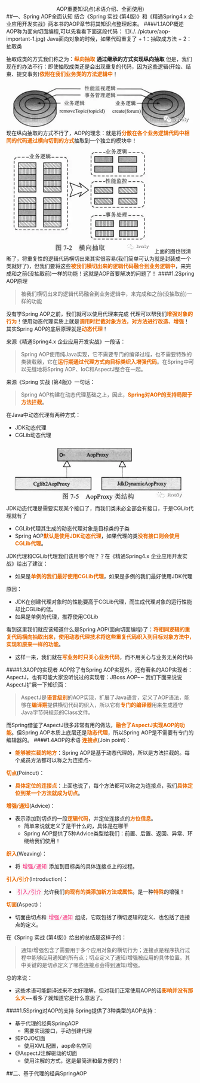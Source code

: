 <center>AOP重要知识点(术语介绍、全面使用)</center>
##一、Spring AOP全面认知
结合《Spring 实战 (第4版)》和《精通Spring4.x 企业应用开发实战》两本书的AOP章节将其知识点整理起来。
####1.1AOP概述
AOP称为面向切面编程,可以先看看下面这段代码：
![](./../picture/aop-important-1.jpg)
Java面向对象的时候，如果代码重复了
+ 1：抽取成方法
+ 2：抽取类

抽取成类的方式我们称之为：<strong style="color: #E96900;">纵向抽取</strong>
**通过继承的方式实现纵向抽取**
但是，我们现在的办法不行：即使抽取成类还是会出现重复的代码，因为这些逻辑(开始、结束、提交事务)<strong style="color: #E96900;">依附在我们业务类的方法逻辑中</strong>！
![](./../picture/aop-important-2.jpg)
现在纵向抽取的方式不行了，AOP的理念：就是将<strong style="color: #E96900;">分散在各个业务逻辑代码中相同的代码通过横向切割的方式</strong>抽取到一个独立的模块中！
![](./../picture/aop-important-3.jpg)
上面的图也很清晰了，将重复性的逻辑代码横切出来其实很容易(我们简单可认为就是封装成一个类就好了)，但我们要将这些<strong style="color: #E96900;">被我们横切出来的逻辑代码融合到业务逻辑中</strong>，来完成和之前(没抽取前)一样的功能！这就是AOP首要解决的问题了！
####1.2Spring AOP原理
>被我们横切出来的逻辑代码融合到业务逻辑中，来完成和之前(没抽取前)一样的功能

没有学Spring AOP之前，我们就可以使用代理来完成
代理可以帮我们<strong style="color: #E96900;">增强对象的行为</strong>！使用动态代理实质上就是<strong style="color: #E96900;">调用时拦截对象方法，对方法进行改造、增强</strong>！
其实Spring AOP的底层原理就是<strong style="color: #E96900;">动态代理</strong>！

来源《精通Spring4.x 企业应用开发实战》一段话：
>Spring AOP使用纯Java实现，它不需要专门的编译过程，也不需要特殊的类装载器，它在<strong style="color: #E96900;">运行期通过代理方式向目标类织入增强代码</strong>。在Spring中可以无缝地将Spring AOP、IoC和AspectJ整合在一起。

来源《Spring 实战 (第4版)》一句话：
>Spring AOP构建在动态代理基础之上，因此，<strong style="color: #E96900;">Spring对AOP的支持局限于方法拦截</strong>。

在Java中动态代理有两种方式：
+ JDK动态代理
+ CGLib动态代理

![](./../picture/aop-important-4.jpg)
JDK动态代理是需要实现某个接口了，而我们类未必全部会有接口，于是CGLib代理就有了
+ CGLib代理其生成的动态代理对象是目标类的子类
+ Spring AOP<strong style="color: #E96900;">默认是使用JDK动态代理</strong>，如果代理的类<strong style="color: #E96900;">没有接口则会使用CGLib代理</strong>。

JDK代理和CGLib代理我们该用哪个呢？？在《精通Spring4.x 企业应用开发实战》给出了建议：
+ 如果是<strong style="color: #E96900;">单例的我们最好使用CGLib代理</strong>，如果是多例的我们最好使用JDK代理

原因：
+ JDK在创建代理对象时的性能要高于CGLib代理，而生成代理对象的运行性能却比CGLib的低。
+ 如果是单例的代理，推荐使用CGLib

看到这里我们就应该知道什么是Spring AOP(面向切面编程)了：<strong style="color: #E96900;">将相同逻辑的重复代码横向抽取出来，使用动态代理技术将这些重复代码织入到目标对象方法中，实现和原来一样的功能</strong>。
+ 这样一来，我们就在<strong style="color: #E96900;">写业务时只关心业务代码</strong>，而不用关心与业务无关的代码

####1.3AOP的实现者
AOP除了有Spring AOP实现外，还有著名的AOP实现者：AspectJ，也有可能大家没听说过的实现者：JBoss AOP~~
我们下面来说说AspectJ扩展一下知识面：
>AspectJ是<strong style="color: #E96900;">语言级别</strong>的AOP实现，扩展了Java语言，定义了AOP语法，能够在<strong style="color: #E96900;">编译期</strong>提供横切代码的织入，所以它有<strong style="color: #E96900;">专门的编译器</strong>用来生成遵守Java字节码规范的Class文件。

而Spring借鉴了AspectJ很多非常有用的做法，<strong style="color: #E96900;">融合了AspectJ实现AOP的功能</strong>。但Spring AOP本质上底层还是<strong style="color: #E96900;">动态代理</strong>，所以Spring AOP是不需要有专门的编辑器的。
####1.4AOP的术语
<strong style="color: #E96900;">连接点</strong>(Join point)：
+ <strong style="color: #E96900;">能够被拦截的地方</strong>：Spring AOP是基于动态代理的，所以是方法拦截的。每个成员方法都可以称之为连接点~

<strong style="color: #E96900;">切点</strong>(Poincut)：
+ <strong style="color: #E96900;">具体定位的连接点</strong>：上面也说了，每个方法都可以称之为连接点，我们<strong style="color: #E96900;">具体定位到某一个方法就成为切点</strong>。

<strong style="color: #E96900;">增强/通知</strong>(Advice)：
+ 表示添加到切点的一段<strong style="color: #E96900;">逻辑代码</strong>，并定位连接点的<strong style="color: #E96900;">方位信息</strong>。
  + 简单来说就定义了是干什么的，具体是在哪干
  + Spring AOP提供了5种Advice类型给我们：前置、后置、返回、异常、环绕给我们使用！

<strong style="color: #E96900;">织入</strong>(Weaving)：
+ 将<code style="font-size: inherit;line-height: inherit;word-wrap: break-word;padding: 2px 4px;border-radius: 4px;margin-right: 2px;margin-left: 2px;color: rgb(248, 35, 117);background: rgb(248, 248, 248);">增强/通知</code>添加到目标类的具体连接点上的过程。

<strong style="color: #E96900;">引入/引介</strong>(Introduction)：
+ <code style="font-size: inherit;line-height: inherit;word-wrap: break-word;padding: 2px 4px;border-radius: 4px;margin-right: 2px;margin-left: 2px;color: rgb(248, 35, 117);background: rgb(248, 248, 248);">引入/引介</code>允许我们<strong style="color: #E96900;">向现有的类添加新方法或属性</strong>。是一种<strong style="color: #E96900;">特殊</strong>的增强！

<strong style="color: #E96900;">切面</strong>(Aspect)：
+ 切面由切点和<code style="font-size: inherit;line-height: inherit;word-wrap: break-word;padding: 2px 4px;border-radius: 4px;margin-right: 2px;margin-left: 2px;color: rgb(248, 35, 117);background: rgb(248, 248, 248);">增强/通知</code>组成，它既包括了横切逻辑的定义、也包括了连接点的定义。

在《Spring 实战 (第4版)》给出的总结是这样子的：
>通知/增强包含了需要用于多个应用对象的横切行为；连接点是程序执行过程中能够应用通知的所有点；切点定义了通知/增强被应用的具体位置。其中关键的是切点定义了哪些连接点会得到通知/增强。

总的来说：
+ 这些术语可能翻译过来不太好理解，但对我们正常使用AOP的话<strong style="color: #E96900;">影响并没有那么大</strong>~~看多了就知道它是什么意思了。

####1.5Spring对AOP的支持
Spring提供了3种类型的AOP支持：
+ 基于代理的经典SpringAOP
  + 需要实现接口，手动创建代理
+ 纯POJO切面
  + 使用XML配置，aop命名空间
+ @AspectJ注解驱动的切面
  + 使用注解的方式，这是最简洁和最方便的！

##二、基于代理的经典SpringAOP

